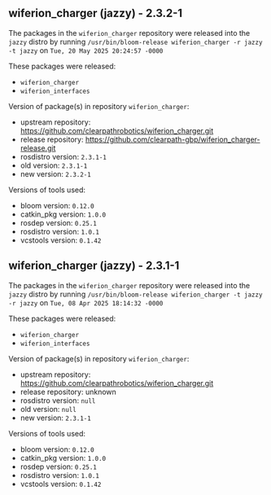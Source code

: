 ## wiferion_charger (jazzy) - 2.3.2-1

The packages in the `wiferion_charger` repository were released into the `jazzy` distro by running `/usr/bin/bloom-release wiferion_charger -r jazzy -t jazzy` on `Tue, 20 May 2025 20:24:57 -0000`

These packages were released:
- `wiferion_charger`
- `wiferion_interfaces`

Version of package(s) in repository `wiferion_charger`:

- upstream repository: https://github.com/clearpathrobotics/wiferion_charger.git
- release repository: https://github.com/clearpath-gbp/wiferion_charger-release.git
- rosdistro version: `2.3.1-1`
- old version: `2.3.1-1`
- new version: `2.3.2-1`

Versions of tools used:

- bloom version: `0.12.0`
- catkin_pkg version: `1.0.0`
- rosdep version: `0.25.1`
- rosdistro version: `1.0.1`
- vcstools version: `0.1.42`


## wiferion_charger (jazzy) - 2.3.1-1

The packages in the `wiferion_charger` repository were released into the `jazzy` distro by running `/usr/bin/bloom-release wiferion_charger -t jazzy -r jazzy` on `Tue, 08 Apr 2025 18:14:32 -0000`

These packages were released:
- `wiferion_charger`
- `wiferion_interfaces`

Version of package(s) in repository `wiferion_charger`:

- upstream repository: https://github.com/clearpathrobotics/wiferion_charger.git
- release repository: unknown
- rosdistro version: `null`
- old version: `null`
- new version: `2.3.1-1`

Versions of tools used:

- bloom version: `0.12.0`
- catkin_pkg version: `1.0.0`
- rosdep version: `0.25.1`
- rosdistro version: `1.0.1`
- vcstools version: `0.1.42`


